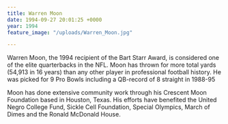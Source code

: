 ```yaml
---
title: Warren Moon
date: 1994-09-27 20:01:25 +0000
year: 1994
feature_image: "/uploads/Warren_Moon.jpg"

---
```

Warren Moon, the 1994 recipient of the Bart Starr Award, is considered one of the elite quarterbacks in the NFL. Moon has thrown for more total yards (54,913 in 16 years) than any other player in professional football history. He was picked for 9 Pro Bowls including a QB-record of 8 straight in 1988-95

Moon has done extensive community work through his Crescent Moon Foundation based in Houston, Texas. His efforts have benefited the United Negro College Fund, Sickle Cell Foundation, Special Olympics, March of Dimes and the Ronald McDonald House.